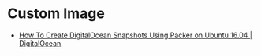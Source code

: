 # Custom Image

- [How To Create DigitalOcean Snapshots Using Packer on Ubuntu 16.04 | DigitalOcean](https://www.digitalocean.com/community/tutorials/how-to-create-digitalocean-snapshots-using-packer-on-ubuntu-16-04)

